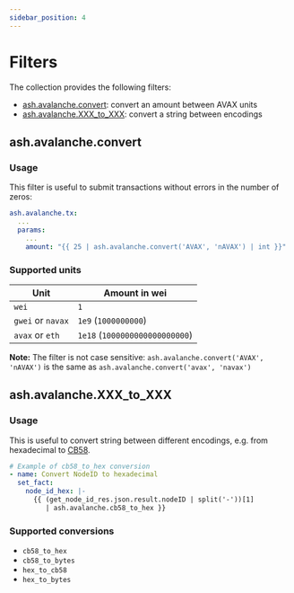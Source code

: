 ```yaml
---
sidebar_position: 4
---
```


# Filters

The collection provides the following filters:

- [ash.avalanche.convert](#ashavalancheconvert): convert an amount between AVAX units
- [ash.avalanche.XXX_to_XXX](#ashavalanchexxx_to_xxx): convert a string between encodings

## ash.avalanche.convert

### Usage

This filter is useful to submit transactions without errors in the number of zeros:

```yaml
ash.avalanche.tx:
  ...
  params:
  	...
    amount: "{{ 25 | ash.avalanche.convert('AVAX', 'nAVAX') | int }}"
```

### Supported units

| Unit              | Amount in wei                  |
| ----------------- | ------------------------------ |
| `wei`             | `1`                            |
| `gwei` or `navax` | `1e9` (`1000000000`)           |
| `avax` or `eth`   | `1e18` (`1000000000000000000`) |

**Note:** The filter is not case sensitive: `ash.avalanche.convert('AVAX', 'nAVAX')` is the same as `ash.avalanche.convert('avax', 'navax')`

## ash.avalanche.XXX_to_XXX

### Usage

This is useful to convert string between different encodings, e.g. from hexadecimal to [CB58](https://support.avax.network/en/articles/4587395-what-is-cb58).

```yaml
# Example of cb58_to_hex conversion
- name: Convert NodeID to hexadecimal
  set_fact:
    node_id_hex: |-
      {{ (get_node_id_res.json.result.nodeID | split('-'))[1]
         | ash.avalanche.cb58_to_hex }}
```

### Supported conversions

- `cb58_to_hex`
- `cb58_to_bytes`
- `hex_to_cb58`
- `hex_to_bytes`
